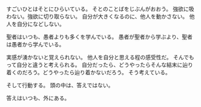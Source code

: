 すごいひとはそとにひらいている。
そとのことばをじぶんがおおう。
強欲に吸わない。強欲に切り取らない。
自分が大きくなるのに、他人を動かさない。
他人を自分になどしない。

聖者はいつも、愚者よりも多くを学んでいる。
愚者が聖者から学ぶより、聖者は愚者から学んでいる。

実感が湧かないと覚えられない。
他人を自分と思える程の感受性だ。
そんでもって自分と違うと考えられる。
自分だったら、どうやったらそんな結末に辿り着くのだろう。どうやったら辿り着かないだろう。
そう考えている。

そして行動する。
頭の中は、答えではない。

答えはいつも、外にある。